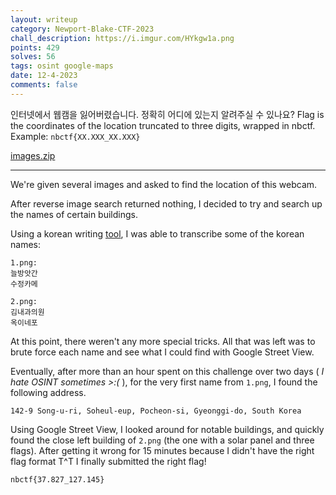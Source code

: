 ```yaml
---
layout: writeup
category: Newport-Blake-CTF-2023
chall_description: https://i.imgur.com/HYkgw1a.png
points: 429
solves: 56
tags: osint google-maps
date: 12-4-2023
comments: false
---
```


인터넷에서 웹캠을 잃어버렸습니다. 정확히 어디에 있는지 알려주실 수 있나요? Flag is the coordinates of the location truncated to three digits, wrapped in nbctf. Example: `nbctf{XX.XXX_XX.XXX}`

[images.zip](https://github.com/Nightxade/ctf-writeups/assets/CTFs/Newport-Blake-CTF-2023/osint/images.zip)  

---

We're given several images and asked to find the location of this webcam.  

After reverse image search returned nothing, I decided to try and search up the names of certain buildings.  

Using a korean writing [tool](https://www.drawkorean.com/), I was able to transcribe some of the korean names: 

    1.png:
    늘방앗간
    수정카메

    2.png:
    김내과의원
    옥이네포

At this point, there weren't any more special tricks. All that was left was to brute force each name and see what I could find with Google Street View.  

Eventually, after more than an hour spent on this challenge over two days (  *I hate OSINT sometimes >:(*  ), for the very first name from `1.png`, I found the following address.  

    142-9 Song-u-ri, Soheul-eup, Pocheon-si, Gyeonggi-do, South Korea  

Using Google Street View, I looked around for notable buildings, and quickly found the close left building of `2.png` (the one with a solar panel and three flags). After getting it wrong for 15 minutes because I didn't have the right flag format T^T I finally submitted the right flag!  

    nbctf{37.827_127.145}